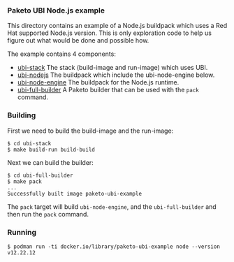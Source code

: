 ### Paketo UBI Node.js example
This directory contains an example of a Node.js buildpack which uses a Red Hat
supported Node.js version. This is only exploration code to help us figure out
what would be done and possible how.

The example contains 4 components:
* [ubi-stack](./ubi-stack) The stack (build-image and run-image) which uses UBI.
* [ubi-nodejs](./ubi-nodejs) The buildpack which include the ubi-node-engine below.
* [ubi-node-engine](./ubi-node-engine) The buildpack for the Node.js runtime.
* [ubi-full-builder](./ubi-full-builder) A Paketo builder that can be used with the `pack` command.

### Building
First we need to build the build-image and the run-image:
```console
$ cd ubi-stack
$ make build-run build-build
```
Next we can build the builder:
```console
$ cd ubi-full-builder
$ make pack
...
Successfully built image paketo-ubi-example
```
The `pack` target will build `ubi-node-engine`, and the `ubi-full-builder` and
then run the `pack` command.

### Running
```console
$ podman run -ti docker.io/library/paketo-ubi-example node --version
v12.22.12
```
